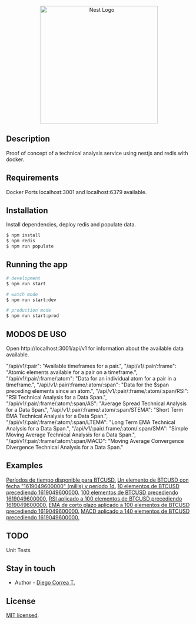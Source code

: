 <p align="center">
  <a href="http://nestjs.com/" target="blank"><img src="https://nestjs.com/img/logo_text.svg" width="320" alt="Nest Logo" /></a>
</p>

## Description

Proof of concept of a technical analysis service using nestjs and redis with docker.

## Requirements

Docker
Ports localhost:3001 and localhost:6379 available.

## Installation

Install dependencies, deploy redis and populate data.

```bash
$ npm install
$ npm redis
$ npm run populate
```

## Running the app

```bash
# development
$ npm run start

# watch mode
$ npm run start:dev

# production mode
$ npm run start:prod
```

## MODOS DE USO

Open http://localhost:3001/api/v1 for information about the available data available.

"/api/v1/:pair": "Available timeframes for a pair.",
"/api/v1/:pair/:frame": "Atomic elements available for a pair on a timeframe.",
"/api/v1/:pair/:frame/:atom": "Data for an individual atom for a pair in a timeframe.",
"/api/v1/:pair/:frame/:atom/:span": "Data for the $span preceding elements since an atom.",
"/api/v1/:pair/:frame/:atom/:span/RSI": "RSI Technical Analysis for a Data Span.",
"/api/v1/:pair/:frame/:atom/:span/AS": "Average Spread Technical Analysis for a Data Span.",
"/api/v1/:pair/:frame/:atom/:span/STEMA": "Short Term EMA Technical Analysis for a Data Span.",
"/api/v1/:pair/:frame/:atom/:span/LTEMA": "Long Term EMA Technical Analysis for a Data Span.",
"/api/v1/:pair/:frame/:atom/:span/SMA": "Simple Moving Average Technical Analysis for a Data Span.",
"/api/v1/:pair/:frame/:atom/:span/MACD": "Moving Average Convergence Divergence Technical Analysis for a Data Span."

## Examples

<a href="http://localhost:3001/api/v1/BTCUSD">Períodos de tiempo disponible para BTCUSD.</a>
<a href="http://localhost:3001/api/v1/BTCUSD/1d/1619049600000/1">Un elemento de BTCUSD con fecha "1619049600000" (millis) y período 1d.</a>
<a href="http://localhost:3001/api/v1/BTCUSD/1d/1619049600000/10">10 elementos de BTCUSD precediendo 1619049600000.</a>
<a href="http://localhost:3001/api/v1/BTCUSD/1d/1619049600000/100">100 elementos de BTCUSD precediendo 1619049600000.</a>
<a href="http://localhost:3001/api/v1/BTCUSD/1d/1619049600000/100/RSI">RSI aplicado a 100 elementos de BTCUSD precediendo 1619049600000.</a>
<a href="http://localhost:3001/api/v1/BTCUSD/1d/1619049600000/100/STEMA">EMA de corto plazo aplicado a 100 elementos de BTCUSD precediendo 1619049600000.</a>
<a href="http://localhost:3001/api/v1/BTCUSD/1d/1619049600000/140/MACD">MACD aplicado a 140 elementos de BTCUSD precediendo 1619049600000.</a>

## TODO

Unit Tests

## Stay in touch

- Author - [Diego Correa T.](https://labormedia.cl)

## License

[MIT licensed](LICENSE).
